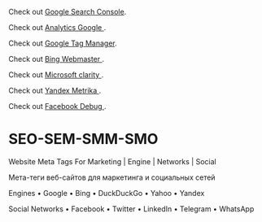 <p>Check out <a href="https://search.google.com/search-console/about" target="_blank" >Google Search Console</a>.</p>

<p>Check out <a href="https://analytics.google.com/analytics/web/" target="_blank" >Analytics Google </a>.</p>

<p>Check out <a href="https://marketingplatform.google.com/about/tag-manager" target="_blank" >Google Tag Manager</a>.</p>


<p>Check out <a href="https://www.bing.com/webmasters/about" target="_blank" >Bing Webmaster </a>.</p>

<p>Check out <a href="https://clarity.microsoft.com/" target="_blank" >Microsoft clarity </a>.</p>

<p>Check out <a href="https://metrika.yandex.ru/promo?" target="_blank" >Yandex Metrika </a>.</p>


<p>Check out <a href="https://developers.facebook.com/tools/debug/" target="_blank" >Facebook Debug </a>.</p>


# SEO-SEM-SMM-SMO

Website Meta Tags For Marketing | Engine | Networks | Social

Мета-теги веб-сайтов для маркетинга и социальных сетей

Engines
  • Google
  • Bing
  • DuckDuckGo
  • Yahoo
  • Yandex
 
 Social Networks
  • Facebook
  • Twitter
  • LinkedIn
  • Telegram
  • WhatsApp
  
